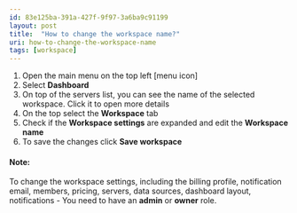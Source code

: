 ```yaml
---
id: 83e125ba-391a-427f-9f97-3a6ba9c91199
layout: post
title:  "How to change the workspace name?"
uri: how-to-change-the-workspace-name
tags: [workspace]
---
```


1.  Open the main menu on the top left \[menu icon\]
2.  Select **Dashboard**
3.  On top of the servers list, you can see the name of the selected workspace. Click it to open more details
4.  On the top select the **Workspace** tab
5.  Check if the **Workspace settings** are expanded and edit the **Workspace name**
6.  To save the changes click **Save workspace**

<!-- more -->

#### Note:

To change the workspace settings, including the billing profile, notification email, members, pricing, servers, data sources, dashboard layout, notifications - You need to have an **admin** or **owner** role.